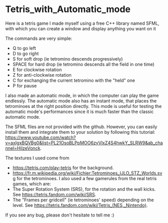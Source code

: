 # Tetris_with_Automatic_mode

Here is a tetris game I made myself using a free C++ library named SFML, with which you can create a window and display anything you want on it

The commands are very simple:
- Q to go left
- D to go right
- S for soft drop (ie tetromino descends progressively)
- SPACE for hard drop (ie tetromino descends all the field in one time)
- E for clockwise rotation
- Z for anti-clockwise rotation
- C for exchanging the current tetromino with the "held" one
- P for pause

I also made an automatic mode, in which the computer can play the game endlessly. The automatic mode also has an instant mode, that places the tetrominoes at the right position directly. This mode is useful for testing the automatic mode's performances since it is much faster than the classic automatic mode.

The SFML files are not provided with the github. However, you can easily install them and integrate them to your solution by following this tutorial: https://www.youtube.com/watch?v=axIgxBQVBg0&list=PL21OsoBLPpMOO6zyVlxZ4S4hwkY_SLRW9&ab_channel=HilzeVonck.

The textures I used come from
- https://tetris.com/play-tetris for the background.
- https://fr.m.wikipedia.org/wiki/Fichier:Tetrominoes_IJLO_STZ_Worlds.svg for the tetrominoes.
I also used a few gamerules from the real tetris games, which are:
- The Super Rotation System (SRS), for the rotation and the wall kicks. See https://tetris.fandom.com/wiki/SRS.
- The "Frames per gridcell" (ie tetrominoes' speed) depending on the level. See https://tetris.fandom.com/wiki/Tetris_(NES,_Nintendo).

If you see any bug, please don't hesitate to tell me :)
